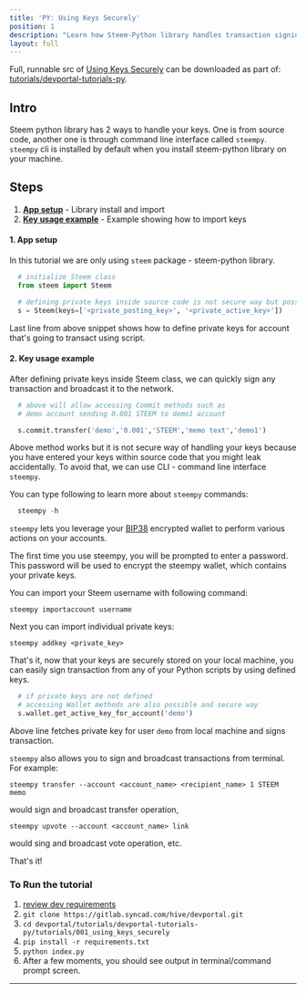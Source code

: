 ```yaml
---
title: 'PY: Using Keys Securely'
position: 1
description: "Learn how Steem-Python library handles transaction signing with user's key and how to securely manage your private keys."
layout: full
---              
```

<span class="fa-pull-left top-of-tutorial-repo-link"><span class="first-word">Full</span>, runnable src of [Using Keys Securely](https://gitlab.syncad.com/hive/devportal/-/tree/develop/tutorials/devportal-tutorials-py/tutorials/001_using_keys_securely) can be downloaded as part of: [tutorials/devportal-tutorials-py](https://gitlab.syncad.com/hive/devportal/-/tree/develop/tutorials/devportal-tutorials-py).</span>
<br>



## Intro

Steem python library has 2 ways to handle your keys. One is from source code, another one is through command line interface called `steempy`. `steempy` cli is installed by default when you install steem-python library on your machine.

## Steps

1.  [**App setup**](#app-setup) - Library install and import
1.  [**Key usage example**](#example-list) - Example showing how to import keys

#### 1. App setup <a name="app-setup"></a>

In this tutorial we are only using `steem` package - steem-python library.

```python
  # initialize Steem class
  from steem import Steem

  # defining private keys inside source code is not secure way but possible
  s = Steem(keys=['<private_posting_key>', '<private_active_key>'])
```

Last line from above snippet shows how to define private keys for account that's going to transact using script.

#### 2. Key usage example <a name='example-list'></a>

After defining private keys inside Steem class, we can quickly sign any transaction and broadcast it to the network.

```python
  # above will allow accessing Commit methods such as
  # demo account sending 0.001 STEEM to demo1 account

  s.commit.transfer('demo','0.001','STEEM','memo text','demo1')
```

Above method works but it is not secure way of handling your keys because you have entered your keys within source code that you might leak accidentally. To avoid that, we can use CLI - command line interface `steempy`.

You can type following to learn more about `steempy` commands: 

```python
  steempy -h
```

`steempy` lets you leverage your [BIP38](https://bitcoinpaperwallet.com/bip38-password-encrypted-wallets/) encrypted wallet to perform various actions on your accounts.

The first time you use steempy, you will be prompted to enter a password. This password will be used to encrypt the steempy wallet, which contains your private keys.

You can import your Steem username with following command:

`steempy importaccount username`

Next you can import individual private keys:

`steempy addkey <private_key>`

That's it, now that your keys are securely stored on your local machine, you can easily sign transaction from any of your Python scripts by using defined keys.

```python
  # if private keys are not defined
  # accessing Wallet methods are also possible and secure way
  s.wallet.get_active_key_for_account('demo')
```

Above line fetches private key for user `demo` from local machine and signs transaction.

`steempy` also allows you to sign and broadcast transactions from terminal. For example:

`steempy transfer --account <account_name> <recipient_name> 1 STEEM memo`

would sign and broadcast transfer operation,

`steempy upvote --account <account_name> link`

would sing and broadcast vote operation, etc.

That's it!

### To Run the tutorial

1.  [review dev requirements](getting_started)
1.  `git clone https://gitlab.syncad.com/hive/devportal.git`
1.  `cd devportal/tutorials/devportal-tutorials-py/tutorials/001_using_keys_securely`
1.  `pip install -r requirements.txt`
1.  `python index.py`
1.  After a few moments, you should see output in terminal/command prompt screen.


---
